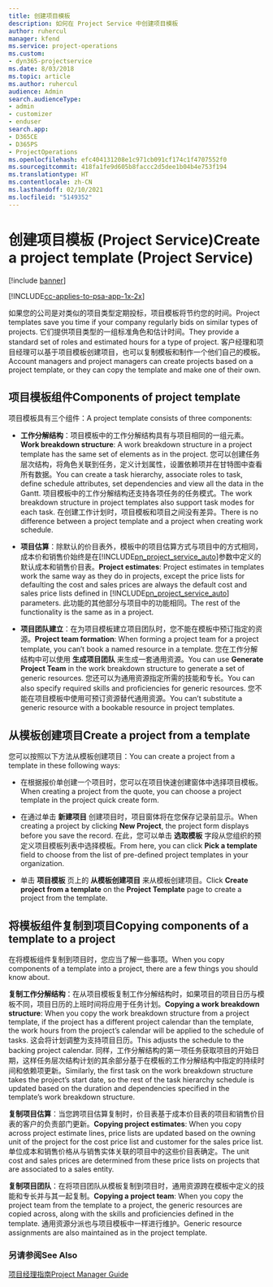 ```yaml
---
title: 创建项目模板
description: 如何在 Project Service 中创建项目模板
author: ruhercul
manager: kfend
ms.service: project-operations
ms.custom:
- dyn365-projectservice
ms.date: 8/03/2018
ms.topic: article
ms.author: ruhercul
audience: Admin
search.audienceType:
- admin
- customizer
- enduser
search.app:
- D365CE
- D365PS
- ProjectOperations
ms.openlocfilehash: efc404131208e1c971cb091cf174c1f4707552f0
ms.sourcegitcommit: 418fa1fe9d605b8faccc2d5dee1b04b4e753f194
ms.translationtype: HT
ms.contentlocale: zh-CN
ms.lasthandoff: 02/10/2021
ms.locfileid: "5149352"
---
```

# <a name="create-a-project-template-project-service"></a><span data-ttu-id="a24ab-103">创建项目模板 (Project Service)</span><span class="sxs-lookup"><span data-stu-id="a24ab-103">Create a project template (Project Service)</span></span>

[!include [banner](../includes/psa-now-project-operations.md)]

[!INCLUDE[cc-applies-to-psa-app-1x-2x](../includes/cc-applies-to-psa-app-1x-2x.md)]

<span data-ttu-id="a24ab-104">如果您的公司是对类似的项目类型定期投标，项目模板将节约您的时间。</span><span class="sxs-lookup"><span data-stu-id="a24ab-104">Project templates save you time if your company regularly bids on similar types of projects.</span></span> <span data-ttu-id="a24ab-105">它们提供项目类型的一组标准角色和估计时间。</span><span class="sxs-lookup"><span data-stu-id="a24ab-105">They provide a standard set of roles and estimated hours for a type of project.</span></span> <span data-ttu-id="a24ab-106">客户经理和项目经理可以基于项目模板创建项目，也可以复制模板和制作一个他们自己的模板。</span><span class="sxs-lookup"><span data-stu-id="a24ab-106">Account managers and project managers can create projects based on a project template, or they can copy the template and make one of their own.</span></span>  
  
## <a name="components-of-project-template"></a><span data-ttu-id="a24ab-107">项目模板组件</span><span class="sxs-lookup"><span data-stu-id="a24ab-107">Components of project template</span></span>
 <span data-ttu-id="a24ab-108">项目模板具有三个组件：</span><span class="sxs-lookup"><span data-stu-id="a24ab-108">A project template consists of three components:</span></span>  
  
- <span data-ttu-id="a24ab-109">**工作分解结构**：项目模板中的工作分解结构具有与项目相同的一组元素。</span><span class="sxs-lookup"><span data-stu-id="a24ab-109">**Work breakdown structure**: A work breakdown structure in a project template has the same set of elements as in the project.</span></span> <span data-ttu-id="a24ab-110">您可以创建任务层次结构，将角色关联到任务，定义计划属性，设置依赖项并在甘特图中查看所有数据。</span><span class="sxs-lookup"><span data-stu-id="a24ab-110">You can create a task hierarchy, associate roles to task, define schedule attributes, set dependencies and view all the data in the Gantt.</span></span> <span data-ttu-id="a24ab-111">项目模板中的工作分解结构还支持各项任务的任务模式。</span><span class="sxs-lookup"><span data-stu-id="a24ab-111">The work breakdown structure in project templates also support task modes for each task.</span></span> <span data-ttu-id="a24ab-112">在创建工作计划时，项目模板和项目之间没有差异。</span><span class="sxs-lookup"><span data-stu-id="a24ab-112">There is no difference between a project template and a project when creating work schedule.</span></span>  
  
- <span data-ttu-id="a24ab-113">**项目估算**：除默认的价目表外，模板中的项目估算方式与项目中的方式相同，成本价和销售价始终是在[!INCLUDE[pn_project_service_auto](../includes/pn-project-service-auto.md)]参数中定义的默认成本和销售价目表。</span><span class="sxs-lookup"><span data-stu-id="a24ab-113">**Project estimates**: Project estimates in templates work the same way as they do in projects, except the price lists for defaulting the cost and sales prices are always the default cost and sales price lists defined in [!INCLUDE[pn_project_service_auto](../includes/pn-project-service-auto.md)] parameters.</span></span> <span data-ttu-id="a24ab-114">此功能的其他部分与项目中的功能相同。</span><span class="sxs-lookup"><span data-stu-id="a24ab-114">The rest of the functionality is the same as in a project.</span></span>  
  
- <span data-ttu-id="a24ab-115">**项目团队建立**：在为项目模板建立项目团队时，您不能在模板中预订指定的资源。</span><span class="sxs-lookup"><span data-stu-id="a24ab-115">**Project team formation**: When forming a project team for a project template, you can’t book a named resource in a template.</span></span> <span data-ttu-id="a24ab-116">您在工作分解结构中可以使用 **生成项目团队** 来生成一套通用资源。</span><span class="sxs-lookup"><span data-stu-id="a24ab-116">You can use **Generate Project Team** in the work breakdown structure to generate a set of generic resources.</span></span> <span data-ttu-id="a24ab-117">您还可以为通用资源指定所需的技能和专长。</span><span class="sxs-lookup"><span data-stu-id="a24ab-117">You can also specify required skills and proficiencies for generic resources.</span></span> <span data-ttu-id="a24ab-118">您不能在项目模板中使用可预订资源替代通用资源。</span><span class="sxs-lookup"><span data-stu-id="a24ab-118">You can’t substitute a generic resource with a bookable resource in project templates.</span></span>  
  
## <a name="create-a-project-from-a-template"></a><span data-ttu-id="a24ab-119">从模板创建项目</span><span class="sxs-lookup"><span data-stu-id="a24ab-119">Create a project from a template</span></span>  
 <span data-ttu-id="a24ab-120">您可以按照以下方法从模板创建项目：</span><span class="sxs-lookup"><span data-stu-id="a24ab-120">You can create a project from a template in these following ways:</span></span>  
  
-   <span data-ttu-id="a24ab-121">在根据报价单创建一个项目时，您可以在项目快速创建窗体中选择项目模板。</span><span class="sxs-lookup"><span data-stu-id="a24ab-121">When creating a project from the quote, you can choose a project template in the project quick create form.</span></span>  
  
-   <span data-ttu-id="a24ab-122">在通过单击 **新建项目** 创建项目时，项目窗体将在您保存记录前显示。</span><span class="sxs-lookup"><span data-stu-id="a24ab-122">When creating a project by clicking **New Project**, the project form displays before you save the record.</span></span> <span data-ttu-id="a24ab-123">在此，您可以单击 **选取模板** 字段从您组织的预定义项目模板列表中选择模板。</span><span class="sxs-lookup"><span data-stu-id="a24ab-123">From here, you can click **Pick a template** field to choose from the list of pre-defined project templates in your organization.</span></span>  
  
-   <span data-ttu-id="a24ab-124">单击 **项目模板** 页上的 **从模板创建项目** 来从模板创建项目。</span><span class="sxs-lookup"><span data-stu-id="a24ab-124">Click **Create project from a template** on the **Project Template** page to create a project from the template.</span></span>  
  
## <a name="copying-components-of-a-template-to-a-project"></a><span data-ttu-id="a24ab-125">将模板组件复制到项目</span><span class="sxs-lookup"><span data-stu-id="a24ab-125">Copying components of a template to a project</span></span>  
 <span data-ttu-id="a24ab-126">在将模板组件复制到项目时，您应当了解一些事项。</span><span class="sxs-lookup"><span data-stu-id="a24ab-126">When you copy components of a template into a project, there are a few things you should know about.</span></span>  
  
 <span data-ttu-id="a24ab-127">**复制工作分解结构**：在从项目模板复制工作分解结构时，如果项目的项目日历与模板不同，项目日历的上班时间将应用于任务计划。</span><span class="sxs-lookup"><span data-stu-id="a24ab-127">**Copying a work breakdown structure**: When you copy the work breakdown structure from a project template, if the project has a different project calendar than the template, the work hours from the project’s calendar will be applied to the schedule of tasks.</span></span> <span data-ttu-id="a24ab-128">这会将计划调整为支持项目日历。</span><span class="sxs-lookup"><span data-stu-id="a24ab-128">This adjusts the schedule to the backing project calendar.</span></span> <span data-ttu-id="a24ab-129">同样，工作分解结构的第一项任务获取项目的开始日期，这样任务层次结构计划的其余部分基于在模板的工作分解结构中指定的持续时间和依赖项更新。</span><span class="sxs-lookup"><span data-stu-id="a24ab-129">Similarly, the first task on the work breakdown structure takes the project’s start date, so the rest of the task hierarchy schedule is updated based on the duration and dependencies specified in the template’s work breakdown structure.</span></span>  
  
 <span data-ttu-id="a24ab-130">**复制项目估算**：当您跨项目估算复制时，价目表基于成本价目表的项目和销售价目表的客户的负责部门更新。</span><span class="sxs-lookup"><span data-stu-id="a24ab-130">**Copying project estimates**: When you copy across project estimate lines, price lists are updated based on the owning unit of the project for the cost price list and customer for the sales price list.</span></span> <span data-ttu-id="a24ab-131">单位成本和销售价格从与销售实体关联的项目中的这些价目表确定。</span><span class="sxs-lookup"><span data-stu-id="a24ab-131">The unit cost and sales prices are determined from these price lists on projects that are associated to a sales entity.</span></span>  
  
 <span data-ttu-id="a24ab-132">**复制项目团队**：在将项目团队从模板复制到项目时，通用资源跨在模板中定义的技能和专长并与其一起复制。</span><span class="sxs-lookup"><span data-stu-id="a24ab-132">**Copying a project team**: When you copy the project team from the template to a project, the generic resources are copied across, along with the skills and proficiencies defined in the template.</span></span> <span data-ttu-id="a24ab-133">通用资源分派也与项目模板中一样进行维护。</span><span class="sxs-lookup"><span data-stu-id="a24ab-133">Generic resource assignments are also maintained as in the project template.</span></span>  
  
### <a name="see-also"></a><span data-ttu-id="a24ab-134">另请参阅</span><span class="sxs-lookup"><span data-stu-id="a24ab-134">See Also</span></span>  
 [<span data-ttu-id="a24ab-135">项目经理指南</span><span class="sxs-lookup"><span data-stu-id="a24ab-135">Project Manager Guide</span></span>](../psa/project-manager-guide.md)
